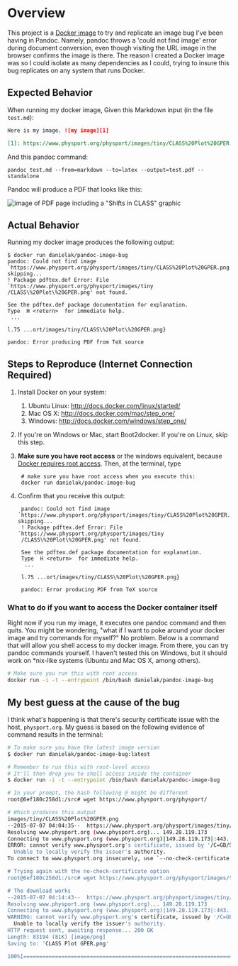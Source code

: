 # Overview
This project is a [Docker image](https://registry.hub.docker.com/u/danielak/pandoc-image-bug/) to try and replicate an image bug I've been having in Pandoc. Namely, pandoc throws a 'could not find image' error during document conversion, even though visiting the URL image in the browser confirms the image is there. The reason I created a Docker image was so I could isolate as many dependencies as I could, trying to insure this bug replicates on any system that runs Docker.

## Expected Behavior

When running my docker image, Given this Markdown input (in the file `test.md`):

```markdown
Here is my image. ![my image][1]

[1]: https://www.physport.org/physport/images/tiny/CLASS%20Plot%20GPER.png
```

And this pandoc command:

```
pandoc test.md --from=markdown --to=latex --output=test.pdf --standalone
```

Pandoc will produce a PDF that looks like this:

![image of PDF page including a "Shifts in CLASS" graphic](http://f.cl.ly/items/323J132r130m171S1D3V/Napkin%2007-06-15,%205.41.06%20PM.png)

## Actual Behavior

Running my docker image produces the following output:

    $ docker run danielak/pandoc-image-bug
    pandoc: Could not find image `https://www.physport.org/physport/images/tiny/CLASS%20Plot%20GPER.png', skipping...
    ! Package pdftex.def Error: File `https://www.physport.org/physport/images/tiny
    /CLASS\%20Plot\%20GPER.png' not found.

    See the pdftex.def package documentation for explanation.
    Type  H <return>  for immediate help.
     ...

    l.75 ...ort/images/tiny/CLASS\%20Plot\%20GPER.png}

    pandoc: Error producing PDF from TeX source


## Steps to Reproduce (Internet Connection Required)

1. Install Docker on your system:
	1. Ubuntu Linux: <http://docs.docker.com/linux/started/>
	2. Mac OS X: <http://docs.docker.com/mac/step_one/>
	3. Windows: <http://docs.docker.com/windows/step_one/>
2. If you're on Windows or Mac, start Boot2docker. If you're on Linux, skip this step.
3. **Make sure you have root access** or the windows equivalent, because [Docker requires root access](https://docs.docker.com/articles/security/#docker-daemon-attack-surface). Then, at the terminal, type

		# make sure you have root access when you execute this:
		docker run danielak/pandoc-image-bug

4. Confirm that you receive this output:

        pandoc: Could not find image `https://www.physport.org/physport/images/tiny/CLASS%20Plot%20GPER.png',     skipping...
        ! Package pdftex.def Error: File `https://www.physport.org/physport/images/tiny
        /CLASS\%20Plot\%20GPER.png' not found.

        See the pdftex.def package documentation for explanation.
        Type  H <return>  for immediate help.
         ...

        l.75 ...ort/images/tiny/CLASS\%20Plot\%20GPER.png}

        pandoc: Error producing PDF from TeX source
        
 ### What to do if you want to access the Docker container itself
 
Right now if you run my image, it executes one pandoc command and then quits. You might be wondering, "what if I want to poke around your docker image and try commands for myself?" No problem. Below is a command that will allow you shell access to my docker image. From there, you can try pandoc commands yourself. I haven't tested this on Windows, but it should work on *nix-like systems (Ubuntu and Mac OS X, among others).

```bash
# Make sure you run this with root access
docker run -i -t --entrypoint /bin/bash danielak/pandoc-image-bug
```

## My best guess at the cause of the bug

I think what's happening is that there's security certificate issue with the host, `physport.org`. My guess is based on the following evidence of command results in the terminal:

```bash
# To make sure you have the latest image version
$ docker run danielak/pandoc-image-bug:latest

# Remember to run this with root-level access
# It'll then drop you to shell access inside the container
$ docker run -i -t --entrypoint /bin/bash danielak/pandoc-image-bug

# In your prompt, the hash following @ might be different
root@6ef180c258d1:/src# wget https://www.physport.org/physport/

# Which produces this output
images/tiny/CLASS%20Plot%20GPER.png
--2015-07-07 04:04:35--  https://www.physport.org/physport/images/tiny/CLASS%20Plot%20GPER.png
Resolving www.physport.org (www.physport.org)... 149.28.119.173
Connecting to www.physport.org (www.physport.org)|149.28.119.173|:443... connected.
ERROR: cannot verify www.physport.org's certificate, issued by '/C=GB/ST=Greater Manchester/L=Salford/O=COMODO CA Limited/CN=COMODO RSA Domain Validation Secure Server CA':
  Unable to locally verify the issuer's authority.
To connect to www.physport.org insecurely, use `--no-check-certificate'.

# Trying again with the no-check-certificate option
root@6ef180c258d1:/src# wget https://www.physport.org/physport/images/tiny/CLASS%20Plot%20GPER.png --no-check-certificate

# The download works
--2015-07-07 04:14:43--  https://www.physport.org/physport/images/tiny/CLASS%20Plot%20GPER.png
Resolving www.physport.org (www.physport.org)... 149.28.119.173
Connecting to www.physport.org (www.physport.org)|149.28.119.173|:443... connected.
WARNING: cannot verify www.physport.org's certificate, issued by '/C=GB/ST=Greater Manchester/L=Salford/O=COMODO CA Limited/CN=COMODO RSA Domain Validation Secure Server CA':
  Unable to locally verify the issuer's authority.
HTTP request sent, awaiting response... 200 OK
Length: 83194 (81K) [image/png]
Saving to: 'CLASS Plot GPER.png'

100%[===============================================================================================================================>] 83,194       480KB/s   in 0.2s
```


